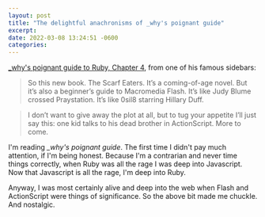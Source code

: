 ```yaml
---
layout: post
title: "The delightful anachronisms of _why's poignant guide"
excerpt: 
date: 2022-03-08 13:24:51 -0600
categories: 
---
```


[_why's poignant guide to Ruby, Chapter 4](http://poignant.guide/book/chapter-4.html), from one of his famous sidebars:

> So this new book. The Scarf Eaters. It’s a coming-of-age novel. But it’s also a beginner’s guide to Macromedia Flash. It’s like Judy Blume crossed Praystation. It’s like 0sil8 starring Hillary Duff.

> I don’t want to give away the plot at all, but to tug your appetite I’ll just say this: one kid talks to his dead brother in ActionScript. More to come.

I'm reading *_why's poignant guide*. The first time I didn't pay much attention, if I'm being honest. Because I'm a contrarian and never time things correctly, when Ruby was all the rage I was deep into Javascript. Now that Javascript is all the rage, I'm deep into Ruby.

Anyway, I was most certainly alive and deep into the web when Flash and ActionScript were things of significance. So the above bit made me chuckle. And nostalgic. 
